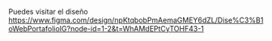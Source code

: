 Puedes visitar el diseño https://www.figma.com/design/npKtqbobPmAemaGMEY6dZL/Dise%C3%B1oWebPortafolioIG?node-id=1-2&t=WhAMdEPtCyTOHF43-1 
